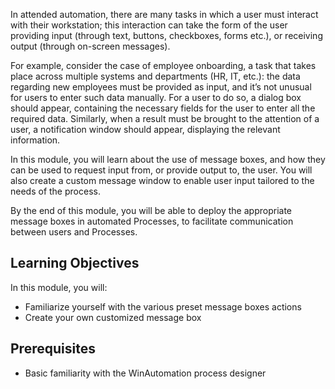 In attended automation, there are many tasks in which a user must interact with their workstation; this interaction can take the form of the user providing input (through text, buttons, checkboxes, forms etc.), or receiving output (through on-screen messages).

For example, consider the case of employee onboarding, a task that takes place across multiple systems and departments (HR, IT, etc.): the data regarding new employees must be provided as input, and it’s not unusual for users to enter such data manually. For a user to do so, a dialog box should appear, containing the necessary fields for the user to enter all the required data. Similarly, when a result must be brought to the attention of a user, a notification window should appear, displaying the relevant information.

In this module, you will learn about the use of message boxes, and how they can be used to request input from, or provide output to, the user. You will also create a custom message window to enable user input tailored to the needs of the process.

By the end of this module, you will be able to deploy the appropriate message boxes in automated Processes, to facilitate communication between users and Processes.

## Learning Objectives

In this module, you will:
* Familiarize yourself with the various preset message boxes actions
* Create your own customized message box

## Prerequisites
* Basic familiarity with the WinAutomation process designer 
